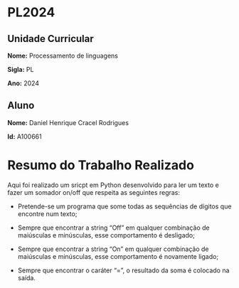# PL2024

## Unidade Curricular

**Nome:** Processamento de linguagens

**Sigla:** PL

**Ano:** 2024

## Aluno

**Nome:** Daniel Henrique Cracel Rodrigues

**Id:** A100661

# Resumo do Trabalho Realizado

Aqui foi realizado um sricpt em Python desenvolvido para ler um texto e fazer um somador on/off que respeita as seguintes regras:

- Pretende-se um programa que some todas as sequências de dígitos que encontre num texto;

- Sempre que encontrar a string “Off” em qualquer combinação de maiúsculas e minúsculas, esse comportamento é desligado;

- Sempre que encontrar a string “On” em qualquer combinação de maiúsculas e minúsculas, esse comportamento é novamente ligado;

- Sempre que encontrar o caráter “=”, o resultado da soma é colocado na saída.

